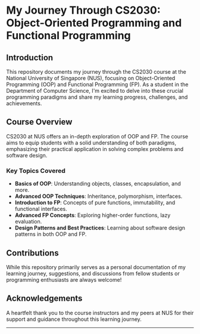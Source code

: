 # My Journey Through CS2030: Object-Oriented Programming and Functional Programming

## Introduction

This repository documents my journey through the CS2030 course at the National University of Singapore (NUS), focusing on Object-Oriented Programming (OOP) and Functional Programming (FP). As a student in the Department of Computer Science, I'm excited to delve into these crucial programming paradigms and share my learning progress, challenges, and achievements.

## Course Overview

CS2030 at NUS offers an in-depth exploration of OOP and FP. The course aims to equip students with a solid understanding of both paradigms, emphasizing their practical application in solving complex problems and software design.

### Key Topics Covered

- **Basics of OOP**: Understanding objects, classes, encapsulation, and more.
- **Advanced OOP Techniques**: Inheritance, polymorphism, interfaces.
- **Introduction to FP**: Concepts of pure functions, immutability, and functional interfaces.
- **Advanced FP Concepts**: Exploring higher-order functions, lazy evaluation.
- **Design Patterns and Best Practices**: Learning about software design patterns in both OOP and FP.

## Contributions

While this repository primarily serves as a personal documentation of my learning journey, suggestions, and discussions from fellow students or programming enthusiasts are always welcome!

## Acknowledgements

A heartfelt thank you to the course instructors and my peers at NUS for their support and guidance throughout this learning journey.

---


